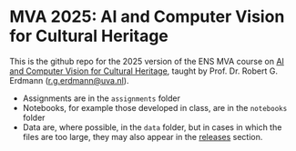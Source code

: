 # MVA 2025: AI and Computer Vision for Cultural Heritage

This is the github repo for the 2025 version of the ENS MVA course on [AI and Computer Vision for Cultural Heritage](https://www.master-mva.com/cours/ai-and-computer-vision-for-cultural-heritage/), taught by Prof. Dr. Robert G. Erdmann (r.g.erdmann@uva.nl).

- Assignments are in the `assignments` folder
- Notebooks, for example those developed in class, are in the `notebooks` folder
- Data are, where possible, in the `data` folder, but in cases in which the files are too large, they may also appear in the [releases](https://github.com/erdmann/MVA_2025/releases) section.

